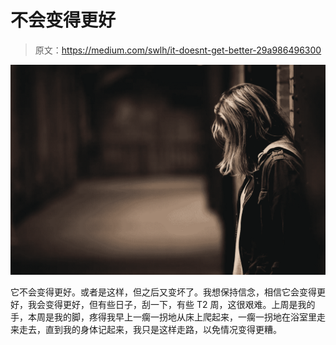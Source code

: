 # 不会变得更好

> 原文：<https://medium.com/swlh/it-doesnt-get-better-29a986496300>

![](img/694463f2fcccf8e6f114052079ae0d65.png)

它不会变得更好。或者是这样，但之后又变坏了。我想保持信念，相信它会变得更好，我会变得更好，但有些日子，刮一下，有些 T2 周，这很艰难。上周是我的手，本周是我的脚，疼得我早上一瘸一拐地从床上爬起来，一瘸一拐地在浴室里走来走去，直到我的身体记起来，我只是这样走路，以免情况变得更糟。